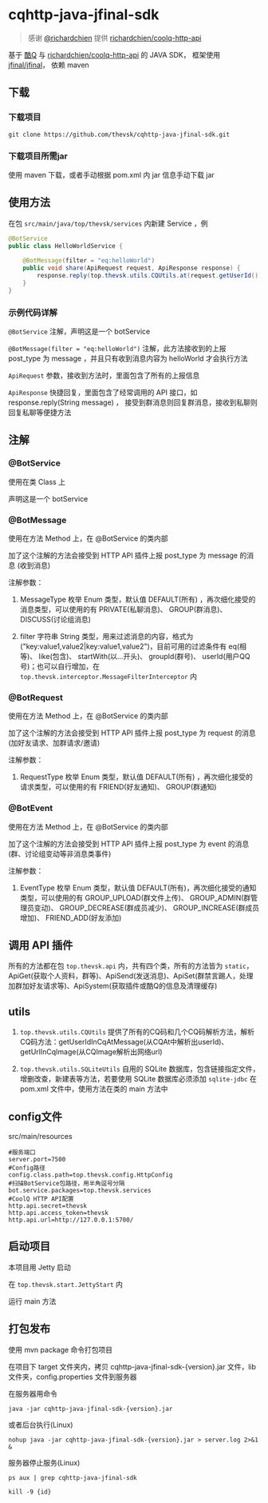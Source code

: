 # cqhttp-java-jfinal-sdk 

> 感谢 [@richardchien](https://github.com/richardchien) 提供 [richardchien/coolq-http-api](https://github.com/richardchien/coolq-http-api)

基于 [酷Q](https://cqp.cc/) 与 [richardchien/coolq-http-api](https://github.com/richardchien/coolq-http-api) 的 JAVA SDK， 框架使用 [jfinal/jfinal](https://github.com/jfinal/jfinal)， 依赖 maven

## 下载

### 下载项目

```base
git clone https://github.com/thevsk/cqhttp-java-jfinal-sdk.git
```

### 下载项目所需jar

使用 maven 下载，或者手动根据 pom.xml 内 jar 信息手动下载 jar

## 使用方法

在包 `src/main/java/top/thevsk/services` 内新建 Service ，例

```java
@BotService
public class HelloWorldService {
    
    @BotMessage(filter = "eq:helloWorld")
    public void share(ApiRequest request, ApiResponse response) {
        response.reply(top.thevsk.utils.CQUtils.at(request.getUserId()) + "hello world!");
    }
}
```

### 示例代码详解

`@BotService` 注解，声明这是一个 botService

`@BotMessage(filter = "eq:helloWorld")` 注解，此方法接收到的上报 post_type 为 message ，并且只有收到消息内容为 helloWorld 才会执行方法

`ApiRequest` 参数，接收到方法时，里面包含了所有的上报信息

`ApiResponse` 快捷回复，里面包含了经常调用的 API 接口，如 response.reply(String message) ， 接受到群消息则回复群消息，接收到私聊则回复私聊等便捷方法

## 注解

### @BotService

使用在类 Class 上

声明这是一个 botService

### @BotMessage

使用在方法 Method 上，在 @BotService 的类内部

加了这个注解的方法会接受到 HTTP API 插件上报 post_type 为 message 的消息 (收到消息)

注解参数：

1. MessageType 枚举 Enum 类型，默认值 DEFAULT(所有) ，再次细化接受的消息类型，可以使用的有 PRIVATE(私聊消息)、 GROUP(群消息)、 DISCUSS(讨论组消息)

1. filter 字符串 String 类型，用来过滤消息的内容，格式为 ("key:value1,value2|key:value1,value2")，目前可用的过滤条件有 eq(相等)、 like(包含)、 startWith(以...开头)、 groupId(群号)、 userId(用户QQ号)；也可以自行增加，在 `top.thevsk.interceptor.MessageFilterInterceptor` 内

### @BotRequest

使用在方法 Method 上，在 @BotService 的类内部

加了这个注解的方法会接受到 HTTP API 插件上报 post_type 为 request 的消息 (加好友请求、加群请求/邀请)

注解参数：

1. RequestType 枚举 Enum 类型，默认值 DEFAULT(所有) ，再次细化接受的请求类型，可以使用的有 FRIEND(好友通知)、 GROUP(群通知)

### @BotEvent

使用在方法 Method 上，在 @BotService 的类内部

加了这个注解的方法会接受到 HTTP API 插件上报 post_type 为 event 的消息 (群、讨论组变动等非消息类事件)

注解参数：

1. EventType 枚举 Enum 类型，默认值 DEFAULT(所有)，再次细化接受的通知类型，可以使用的有 GROUP_UPLOAD(群文件上传)、 GROUP_ADMIN(群管理员变动)、 GROUP_DECREASE(群成员减少)、 GROUP_INCREASE(群成员增加)、 FRIEND_ADD(好友添加)

## 调用 API 插件

所有的方法都在包 `top.thevsk.api` 内，共有四个类，所有的方法皆为 `static`，ApiGet(获取个人资料，群等)、ApiSend(发送消息)、ApiSet(群禁言踢人，处理加群加好友请求等)、ApiSystem(获取插件或酷Q的信息及清理缓存)

## utils

1. `top.thevsk.utils.CQUtils` 提供了所有的CQ码和几个CQ码解析方法，解析CQ码方法：getUserIdInCqAtMessage(从CQAt中解析出userId)、 getUrlInCqImage(从CQImage解析出网络url)

1. `top.thevsk.utils.SQLiteUtils` 自用的 SQLite 数据库，包含链接指定文件，增删改查，新建表等方法，若要使用 SQLite 数据库必须添加 `sqlite-jdbc` 在 pom.xml 文件中，使用方法在类的 main 方法中

## config文件

src/main/resources

```
#服务端口
server.port=7500
#Config路径
config.class.path=top.thevsk.config.HttpConfig
#扫描BotService包路径，用半角逗号分隔
bot.service.packages=top.thevsk.services
#CoolQ HTTP API配置
http.api.secret=thevsk
http.api.access_token=thevsk
http.api.url=http://127.0.0.1:5700/
```

## 启动项目

本项目用 Jetty 启动

在 `top.thevsk.start.JettyStart` 内

运行 main 方法

## 打包发布

使用 mvn package 命令打包项目

在项目下 target 文件夹内，拷贝 cqhttp-java-jfinal-sdk-{version}.jar 文件，lib 文件夹，config.properties 文件到服务器

在服务器用命令
```
java -jar cqhttp-java-jfinal-sdk-{version}.jar
```

或者后台执行(Linux)
```
nohup java -jar cqhttp-java-jfinal-sdk-{version}.jar > server.log 2>&1 &
```

服务器停止服务(Linux)

```
ps aux | grep cqhttp-java-jfinal-sdk
```
```
kill -9 {id}
```